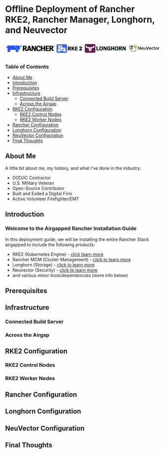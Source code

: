 # Offline Deployment of Rancher RKE2, Rancher Manager, Longhorn, and Neuvector

![rancher-long-banner](/images/rgs-banner-rounded.png)

### Table of Contents
* [About Me](#about-me)
* [Introduction](#introduction)
* [Prerequisites](#prerequisites)
* [Infrastructure](#infrastructure)
  * [Connected Build Server](#connected-build-server)
  * [Across the Airgap](#across-the-airgap)
* [RKE2 Configuration](#rke2-configuration)
  * [RKE2 Control Nodes](#rke2-control-nodes)
  * [RKE2 Worker Nodes](#rke2-worker-nodes)
* [Rancher Configuration](#rancher-configuration)
* [Longhorn Configuration](#longhorn-configuration)
* [NeuVector Configuration](#neuvector-configuration)
* [Final Thoughts](#final-thoughts)

## About Me
A little bit about me, my history, and what I've done in the industry. 
- DOD/IC Contractor
- U.S. Military Veteran
- Open-Source Contributor
- Built and Exited a Digital Firm
- Active Volunteer Firefighter/EMT

## Introduction

### Welcome to the Airgapped Rancher Installation Guide
In this deployment guide, we will be installing the entire Rancher Stack airgapped to include the following products:

- RKE2 (Kubernetes Engine) - [click learn more](https://www.rancher.com/products/rke)
- Rancher MCM (Cluster Management) - [click to learn more](https://www.rancher.com/products/rancher)
- Longhorn (Storage) - [click to learn more](https://www.rancher.com/products/longhorn)
- Neuvector (Security) - [click to learn more](https://ranchergovernment.com/neuvector)
- and various minor tools/dependencies (more info below)

## Prerequisites


## Infrastructure


### Connected Build Server


### Across the Airgap


## RKE2 Configuration


### RKE2 Control Nodes


### RKE2 Worker Nodes


## Rancher Configuration


## Longhorn Configuration


## NeuVector Configuration


## Final Thoughts
